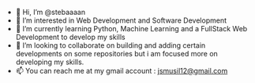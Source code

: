 - 👋 Hi, I’m @stebaaaan
- 👀 I’m interested in Web Development and Software Development
- 🌱 I’m currently learning Python, Machine Learning and a FullStack Web Development to develop my skills
- 💞️ I’m looking to collaborate on building and adding certain developments on some repositories but i am focused more on developing my skills.
- 📫 You can reach me at my gmail account : jsmusil12@gmail.com

<!---
stebaaaan/stebaaaan is a ✨ special ✨ repository because its `README.md` (this file) appears on your GitHub profile.
You can click the Preview link to take a look at your changes.
--->
